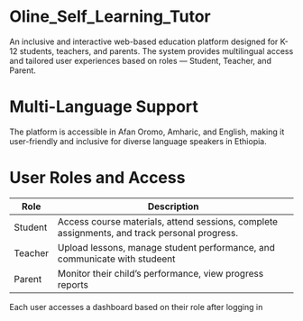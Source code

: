 # Oline_Self_Learning_Tutor
An inclusive and interactive web-based education platform designed for K-12 students, teachers, and parents. The system provides multilingual access and tailored user experiences based on roles — Student, Teacher, and Parent.
#  Multi-Language Support
The platform is accessible in Afan Oromo, Amharic, and English, making it user-friendly and inclusive for diverse language speakers in Ethiopia.
# User Roles and Access
| Role              | Description                                                                                               |
| ----------------- | -------------------------------------------------------------------------------------------------------|
| Student| Access course materials, attend sessions, complete assignments, and track personal progress.              |
|Teacher | Upload lessons, manage student performance,  and communicate with studeent |
|Parent | Monitor their child’s performance, view progress reports                          |

Each user accesses a  dashboard based on their role after logging in
